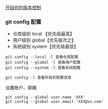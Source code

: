 [开始你的版本控制](http://note.youdao.com/s/GKxmMBDV)

### git config 配置

- 仓库级别 local 【优先级最高】
- 用户级别 global【优先级次之】
- 系统级别 system【优先级最低】

```
git config --local -l 查看仓库配置
git config --global -l 查看用户配置
git config --system -l 查看系统配置

git config -l 查看所有的配置信息
```

设置账户、邮箱

```
git config --global user.name 'XXX'
git config --global user.email 'XXX@xx.com'
```
